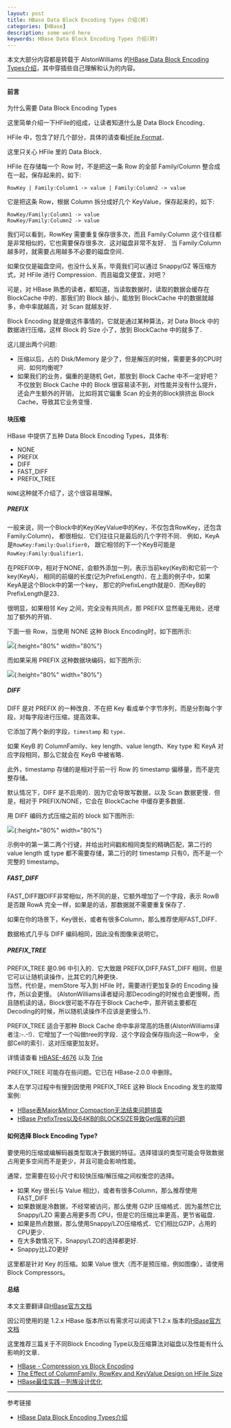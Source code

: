 ```yaml
---
layout: post
title: HBase Data Block Encoding Types 介绍(转)
categories: [HBase]
description: some word here
keywords: HBase Data Block Encoding Types 介绍(转)
---
```


本文大部分内容都是转载于 AlstonWilliams 的[HBase Data Block Encoding Types介绍](https://www.jianshu.com/p/a62e49f749f3)，其中穿插些自己理解和认为的内容。

---

#### 前言

为什么需要 Data Block Encoding Types

这里简单介绍一下HFile的组成，让读者知道什么是 Data Block Encoding．

HFile 中，包含了好几个部分，具体的请查看[HFile Format](https://blog.cloudera.com/blog/2012/06/hbase-io-hfile-input-output/)． 

这里只关心 HFile 里的 Data Block．

HFile 在存储每一个 Row 时，不是把这一条 Row 的全部 Family/Column 整合成在一起，保存起来的，如下:
~~~
RowKey | Family:Column1 -> value | Family:Column2 -> value
~~~

它是把这条 Row，根据 Column 拆分成好几个 KeyValue，保存起来的，如下:
~~~
RowKey/Family:Column1 -> value
RowKey/Family:Column2 -> value
~~~

我们可以看到，RowKey 需要重复保存很多次，而且 Family:Column 这个往往都是非常相似的，它也需要保存很多次．这对磁盘非常不友好．
当 Family:Column 越多时，就需要占用越多不必要的磁盘空间．

如果仅仅是磁盘空间，也没什么关系，毕竟我们可以通过 Snappy/GZ 等压缩方式，对 HFile 进行 Compression．而且磁盘又便宜，对吧？

可是，对 HBase 熟悉的读者，都知道，当读取数据时，读取的数据会缓存在 BlockCache 中的．那我们的 Block 越小，能放到 BlockCache 中的数据就越多，命中率就越高，对 Scan 就越友好．

Block Encoding 就是做这件事情的，它就是通过某种算法，对 Data Block 中的数据进行压缩，这样 Block 的 Size 小了，放到 BlockCache 中的就多了．

这儿提出两个问题:
- 压缩以后，占的 Disk/Memory 是少了，但是解压的时候，需要更多的CPU时间．如何均衡呢?
- 如果我们的业务，偏重的是随机 Get，那放到 Block Cache 中不一定好吧？不仅放到 Block Cache 中的 Block 很容易读不到，对性能并没有什么提升，还会产生额外的开销，
比如将其它偏重 Scan 的业务的Block排挤出 Block Cache，导致其它业务变慢．

#### 块压缩

HBase 中提供了五种 Data Block Encoding Types，具体有: 
- NONE
- PREFIX
- DIFF
- FAST_DIFF
- PREFIX_TREE

`NONE`这种就不介绍了，这个很容易理解。

##### PREFIX

一般来说，同一个Block中的Key(KeyValue中的Key，不仅包含RowKey，还包含Family:Column)，
都很相似．它们往往只是最后的几个字符不同．
例如，KeyA是`RowKey:Family:Qualifier0`，
跟它相邻的下一个KeyB可能是`RowKey:Family:Qualifier1`．

在PREFIX中，相对于NONE，会额外添加一列，表示当前key(KeyB)和它前一个key(KeyA)，
相同的前缀的长度(记为PrefixLength)．在上面的例子中，如果KeyA是这个Block中的第一个key，
那它的PrefixLength就是0．而KeyB的PrefixLength是23．

很明显，如果相邻 Key 之间，完全没有共同点，那 PREFIX 显然毫无用处，还增加了额外的开销．

下面一些 Row，当使用 NONE 这种 Block Encoding时，如下图所示:

![](/images/blog/2019-06-19-1.png){:height="80%" width="80%"}

而如果采用 PREFIX 这种数据块编码，如下图所示:

![](/images/blog/2019-06-19-2.png){:height="80%" width="80%"}

##### DIFF

DIFF 是对 PREFIX 的一种改良．不在把 Key 看成单个字节序列，而是分割每个字段，对每字段进行压缩，提高效率。

它添加了两个新的字段，`timestamp` 和 `type`．

如果 KeyB 的 ColumnFamily、key length、value length、Key type 和 KeyA 对应字段相同，那么它就会在 KeyB 中被省略．

此外，timestamp 存储的是相对于前一行 Row 的 timestamp 偏移量，而不是完整存储。

默认情况下，DIFF 是不启用的．因为它会导致写数据，以及 Scan 数据更慢．但是，相对于 PREFIX/NONE，它会在 BlockCache 中缓存更多数据．

用 DIFF 编码方式压缩之前的 block 如下图所示:

![](/images/blog/2019-06-19-3.png){:height="80%" width="80%"}

示例中的第一第二两个行键，并给出时间戳和相同类型的精确匹配，第二行的 value length 或 type 都不需要存储，第二行的时 timestamp 只有0，而不是一个完整的 timestamp。


##### FAST_DIFF

FAST_DIFF跟DIFF非常相似，所不同的是，它额外增加了一个字段，表示 RowB 是否跟 RowA 完全一样，如果是的话，那数据就不需要重复保存了．

如果在你的场景下，Key很长，或者有很多Column，那么推荐使用FAST_DIFF．

数据格式几乎与 DIFF 编码相同，因此没有图像来说明它。

##### PREFIX_TREE

PREFIX_TREE 是0.96 中引入的．它大致跟 PREFIX,DIFF,FAST_DIFF 相同，但是它可以让随机读操作，比其它的几种更快．  
当然，代价是，memStore 写入到 HFile 时，需要进行更加复杂的 Encoding 操作，所以会更慢。
(AlstonWilliams译者疑问:那Decoding的时候也会更慢啊，而且随机读的话，Block很可能不存在于Block Cache中，那开销主要都在Decoding的时候，所以随机读操作不应该是更慢么?)．

PREFIX_TREE 适合于那种 Block Cache 命中率非常高的场景(AlstonWilliams译者注:-.-!)．它增加了一个叫做tree的字段．这个字段会保存指向这一Row中，
全部Cell的索引．这对压缩更加友好。

详情请查看 [HBASE-4676](https://issues.apache.org/jira/browse/HBASE-4676) 以及 [Trie](http://en.wikipedia.org/wiki/Trie)

PREFIX_TREE 可能存在些问题。它已在 HBase-2.0.0 中删除。

本人在学习过程中有搜到因使用 PREFIX_TREE 这种 Block Encoding 发生的故障案例: 
- [HBase表Major&Minor Compaction无法结束问题排查](https://mp.weixin.qq.com/s/Cbtq5LSN_NmKKvv_a4oyHw)
- [HBase PrefixTree以及64KB的BLOCKSIZE导致Get阻塞的问题](https://www.jianshu.com/p/a3a81a9d472c)

#### 如何选择 Block Encoding Type?

要使用的压缩或编解码器类型取决于数据的特征。选择错误的类型可能会导致数据占用更多空间而不是更少，并且可能会影响性能。

通常，您需要在较小尺寸和较快压缩/解压缩之间权衡您的选择。

- 如果 Key 很长(与 Value 相比)，或者有很多Column，那么推荐使用 FAST_DIFF
- 如果数据是冷数据，不经常被访问，那么使用 GZIP 压缩格式．因为虽然它比 Snappy/LZO 需要占用更多而 CPU，但是它的压缩比率更高，更节省磁盘．
- 如果是热点数据，那么使用Snappy/LZO压缩格式．它们相比GZIP，占用的CPU更少．
- 在大多数情况下，Snappy/LZO的选择都更好.
- Snappy比LZO更好

这里都是针对 Key 的压缩。如果 Value 很大（而不是预压缩，例如图像），请使用 Block Compressors。

#### 总结 

本文主要翻译自[HBase官方文档](http://hbase.apache.org/book.html#compression)

因公司使用的是 1.2.x HBase 版本所以有需求可以阅读下1.2.x 版本的[HBase官方文档](http://hbase.apache.org/1.2/book.html#compression)

这里推荐三篇关于不同Block Encoding Type以及压缩算法对磁盘以及性能有什么影响的文章．

- [HBase - Compression vs Block Encoding](http://hadoop-hbase.blogspot.com/2016/02/hbase-compression-vs-blockencoding_17.html)
- [The Effect of ColumnFamily, RowKey and KeyValue Design on HFile Size](https://blogs.apache.org/hbase/entry/the_effect_of_columnfamily_rowkey)
- [HBase最佳实践－列族设计优化](http://hbasefly.com/2016/07/02/hbase-pracise-cfsetting/)

---
参考链接
* [HBase Data Block Encoding Types介绍](https://www.jianshu.com/p/a62e49f749f3)


